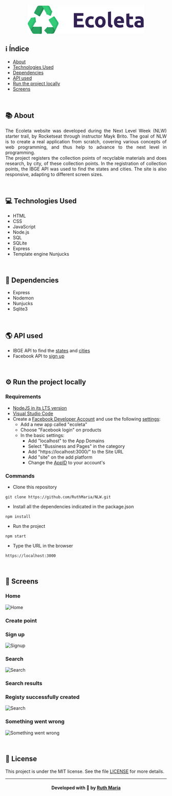 
<p align="center">
  <img  src="./public/assets/logo.svg">
</p>

## :information_source: Índice
- [About](#about)
- [Technologies Used](#technologies)
- [Dependencies](#dependencies)
- [API used](#api)
- [Run the project locally](#run)
- [Screens](#screens)

<a id="about"></a><br>

## :books: About
<p align="justify">The Ecoleta website was developed during the Next Level Week (NLW) starter trail, by Rocketseat through instructor Mayk Brito. The goal of NLW is to create a real application from scratch, covering various concepts of web programming, and thus help to advance to the next level in programming. <br>
The project registers the collection points of recyclable materials and does research, by city, of these collection points. In the registration of collection points, the IBGE API was used to find the states and cities. The site is also responsive, adapting to different screen sizes.</p>

<a id="technologies"></a><br>

 ## :computer: Technologies Used
 * HTML
 * CSS
 * JavaScript
 * Node.js
 * SQL
 * SQLite
 * Express
 * Template engine Nunjucks

<a id="dependencies"></a><br>

## :beginner: Dependencies
* Express
* Nodemon
* Nunjucks
* Sqlite3

<a id="api"></a><br>

 ## :earth_americas: API used
 * IBGE API to find the [states](https://servicodados.ibge.gov.br/api/docs/localidades?versao=1#api-UFs-estadosGet)
 and [cities](https://servicodados.ibge.gov.br/api/docs/localidades?versao=1#api-Municipios-estadosUFMunicipiosGet)
  * Facebook API to [sign up](https://developers.facebook.com/docs/facebook-login/web)


<a id="run"></a><br>

## :gear: Run the project locally

### Requirements
- [NodeJS in its LTS version](https://nodejs.org/en/download/)
- [Visual Studio Code](https://code.visualstudio.com/download)
- Create a [Facebook Developer Account](https://www.facebook.com/login.php?next=https%3A%2F%2Fdevelopers.facebook.com%2Fapps%2F) and use the following [settings](https://canaltech.com.br/software/aprenda-a-adicionar-o-login-com-facebook-no-seu-site-usando-javascript-ou-php/):
   - Add a new app called "ecoleta"
   - Choose "Facebook login" on products
   - In the basic settings:
      - Add "localhost" to the App Domains
      - Select "Bussiness and Pages" in the category
      - Add "https://localhost:3000/" to the Site URL
      - Add "site" on the add platform
      - Change the [AppID](https://github.com/RuthMaria/NLW/blob/master/public/scripts/create-account.js#L3) to your account's

### Commands

- Clone this repository

```
git clone https://github.com/RuthMaria/NLW.git
```

- Install all the dependencies indicated in the package.json

```
npm install 
```

- Run the project

```
npm start
```

- Type the URL in the browser

```
https://localhost:3000
```

<a id="screens"></a><br>

## :iphone: Screens

### Home 
![Home](https://github.com/RuthMaria/NLW/blob/master/public/images/home.png)
### Create point
### Sign up
![Signup](https://github.com/RuthMaria/NLW/blob/master/public/images/signup.png)
### Search
![Search](https://github.com/RuthMaria/NLW/blob/master/public/images/search.png)
### Search results
### Registy successfully created
![Search](https://github.com/RuthMaria/NLW/blob/master/public/images/registryCreated.png)
### Something went wrong
![Something went wrong](https://github.com/RuthMaria/NLW/blob/master/public/images/somethingWrong.png)

<br>

## :memo: License

This project is under the MIT license. See the  file [LICENSE](LICENSE) for more details.

---

<h4 align="center">
    Developed with 💜 by <a href="https://www.linkedin.com/in/ruth-maria-9b256071/" target="_blank">Ruth Maria</a>
</h4>